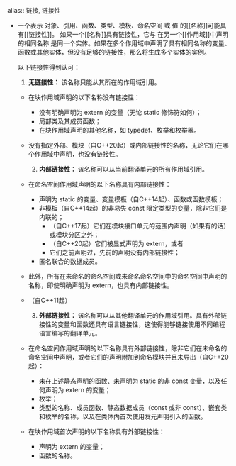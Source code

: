 alias:: 链接, 链接性

- 一个表示 对象、引用、函数、类型、模板、命名空间 或 值 的[[名称]]可能具有[[链接性]]。
  如果一个[[名称]]具有链接性，它与 在另一个[[作用域]]中声明的相同名称 是同一个实体。如果在多个作用域中声明了具有相同名称的变量、函数或其他实体，但没有足够的链接性，那么将生成多个实体的实例。
  
  以下链接性得到认可：
  
  1. **无链接性：** 该名称只能从其所在的作用域引用。
	- 在块作用域声明的以下名称没有链接性：
		- 没有明确声明为 extern 的变量（无论 static 修饰符如何）；
		- 局部类及其成员函数；
		- 在块作用域声明的其他名称，如 typedef、枚举和枚举器。
	- 没有指定外部、模块（自C++20起）或内部链接性的名称，无论它们在哪个作用域中声明，也没有链接性。
	  
	  2. **内部链接性：** 该名称可以从当前翻译单元的所有作用域引用。
	- 在命名空间作用域声明的以下名称具有内部链接性：
		- 声明为 static 的变量、变量模板（自C++14起）、函数或函数模板；
		- 非模板（自C++14起）的非易失 const 限定类型的变量，除非它们是内联的；
			- （自C++17起）它们在模块接口单元的范围内声明（如果有的话）或模块分区之外；
			- （自C++20起）它们被显式声明为 extern，或者
			- 它们之前声明过，先前的声明没有内部链接性；
		- 匿名联合的数据成员。
	- 此外，所有在未命名的命名空间或未命名命名空间中的命名空间中声明的名称，即使明确声明为 extern，也具有内部链接性。
	- （自C++11起）
	  
	  3. **外部链接性：** 该名称可以从其他翻译单元的作用域引用。具有外部链接性的变量和函数还具有语言链接性，这使得能够链接使用不同编程语言编写的翻译单元。
	- 在命名空间作用域声明的以下名称具有外部链接性，除非它们在未命名的命名空间中声明，或者它们的声明附加到命名模块并且未导出（自C++20起）：
		- 未在上述静态声明的函数、未声明为 static 的非 const 变量，以及任何声明为 extern 的变量；
		- 枚举；
		- 类型的名称、成员函数、静态数据成员（const 或非 const）、嵌套类和枚举的名称，以及在类体内首次使用友元声明引入的函数。
	- 在块作用域首次声明的以下名称具有外部链接性：
		- 声明为 extern 的变量；
		- 函数的名称。